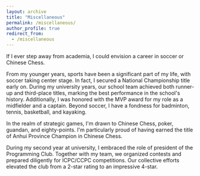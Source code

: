 ```yaml
---
layout: archive
title: "Miscellaneous"
permalink: /miscellaneous/
author_profile: true
redirect_from:
  - /miscellaneous
---
```


If I ever step away from academia, I could envision a career in soccer or Chinese Chess.

From my younger years, sports have been a significant part of my life, with soccer taking center stage. In fact, I secured a National Championship title early on. During my university years, our school team achieved both runner-up and third-place titles, marking the best performance in the school's history. Additionally, I was honored with the MVP award for my role as a midfielder and a captain. Beyond soccer, I have a fondness for badminton, tennis, basketball, and kayaking.

In the realm of strategic games, I'm drawn to Chinese Chess, poker, guandan, and eighty-points. I'm particularly proud of having earned the title of Anhui Province Champion in Chinese Chess.

During my second year at university, I embraced the role of president of the Programming Club. Together with my team, we organized contests and prepared diligently for ICPC/CCPC competitions. Our collective efforts elevated the club from a 2-star rating to an impressive 4-star.

